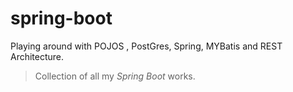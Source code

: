 # spring-boot
Playing around with POJOS , PostGres,  Spring, MYBatis and REST Architecture.

> Collection of all my *Spring Boot* works.
